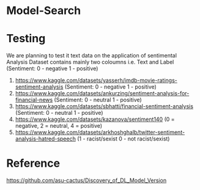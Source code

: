 # Model-Search


# Testing
We are planning to test it text data on the application of sentimental Analysis
Dataset contains mainly two coloumns i.e. Text and Label (Sentiment: 0 - negative 1 - positive)
1. https://www.kaggle.com/datasets/yasserh/imdb-movie-ratings-sentiment-analysis (Sentiment: 0 - negative 1 - positive)
2. https://www.kaggle.com/datasets/ankurzing/sentiment-analysis-for-financial-news (Sentiment: 0 - neutral 1 - positive)
3. https://www.kaggle.com/datasets/sbhatti/financial-sentiment-analysis (Sentiment: 0 - neutral 1 - positive)
4. https://www.kaggle.com/datasets/kazanova/sentiment140  (0 = negative, 2 = neutral, 4 = positive)
5. https://www.kaggle.com/datasets/arkhoshghalb/twitter-sentiment-analysis-hatred-speech (1 - racist/sexist  0 - not racist/sexist)

# Reference 
https://github.com/asu-cactus/Discovery_of_DL_Model_Version
